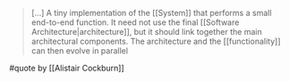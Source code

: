 > [...] A tiny implementation of the [[System]] that performs a small end-to-end function. It need not use the final [[Software Architecture|architecture]], but it should link together the main architectural components. The architecture and the [[functionality]] can then evolve in parallel

#quote by [[Alistair Cockburn]]